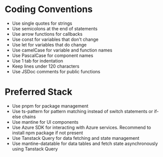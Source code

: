 # Coding Conventions

- Use single quotes for strings
- Use semicolons at the end of statements
- Use arrow functions for callbacks
- Use const for variables that don't change
- Use let for variables that do change
- Use camelCase for variable and function names
- Use PascalCase for component names
- Use 1 tab for indentation
- Keep lines under 120 characters
- Use JSDoc comments for public functions

# Preferred Stack

- Use pnpm for package management
- Use ts-pattern for pattern matching instead of switch statements or if-else chains
- Use mantine for UI components
- Use Azure SDK for interacting with Azure services. Recommend to install npm package if not present
- Use Tanstack Query for data fetching and state management
- Use mantine-datatable for data tables and fetch state asynchronously using Tanstack Query